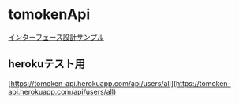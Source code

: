 # tomokenApi

[インターフェース設計サンプル](https://github.com/shimoei/tomokenApi/blob/master/document/markdown/interface/TemplateInterface.md)


## herokuテスト用
[https://tomoken-api.herokuapp.com/api/users/all](https://tomoken-api.herokuapp.com/api/users/all)

